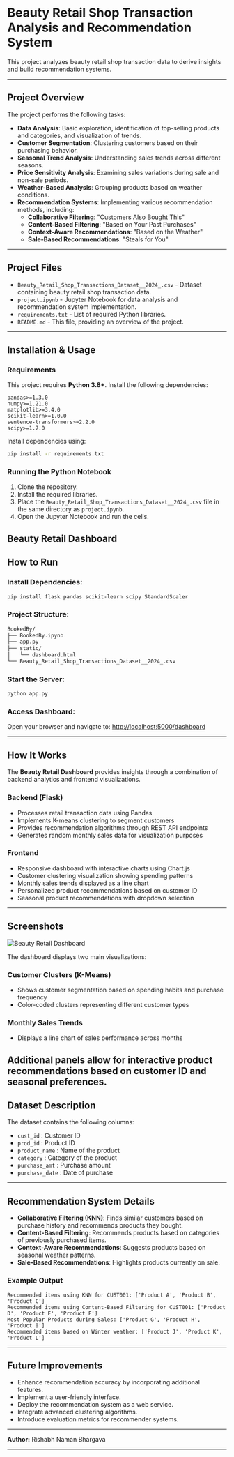 # **Beauty Retail Shop Transaction Analysis and Recommendation System**

This project analyzes beauty retail shop transaction data to derive insights and build recommendation systems.

---

## **Project Overview**

The project performs the following tasks:

- **Data Analysis**: Basic exploration, identification of top-selling products and categories, and visualization of trends.
- **Customer Segmentation**: Clustering customers based on their purchasing behavior.
- **Seasonal Trend Analysis**: Understanding sales trends across different seasons.
- **Price Sensitivity Analysis**: Examining sales variations during sale and non-sale periods.
- **Weather-Based Analysis**: Grouping products based on weather conditions.
- **Recommendation Systems**: Implementing various recommendation methods, including:
  - **Collaborative Filtering**: "Customers Also Bought This"
  - **Content-Based Filtering**: "Based on Your Past Purchases"
  - **Context-Aware Recommendations**: "Based on the Weather"
  - **Sale-Based Recommendations**: "Steals for You"

---

## **Project Files**

- `Beauty_Retail_Shop_Transactions_Dataset__2024_.csv` - Dataset containing beauty retail shop transaction data.
- `project.ipynb` - Jupyter Notebook for data analysis and recommendation system implementation.
- `requirements.txt` - List of required Python libraries.
- `README.md` - This file, providing an overview of the project.

---

## **Installation & Usage**

### **Requirements**

This project requires **Python 3.8+**. Install the following dependencies:

```plaintext
pandas>=1.3.0
numpy>=1.21.0
matplotlib>=3.4.0
scikit-learn>=1.0.0
sentence-transformers>=2.2.0
scipy>=1.7.0
```

Install dependencies using:

```sh
pip install -r requirements.txt
```

### **Running the Python Notebook**

1. Clone the repository.
2. Install the required libraries.
3. Place the `Beauty_Retail_Shop_Transactions_Dataset__2024_.csv` file in the same directory as `project.ipynb`.
4. Open the Jupyter Notebook and run the cells.

## **Beauty Retail Dashboard**

## How to Run

### Install Dependencies:
```bash
pip install flask pandas scikit-learn scipy StandardScaler
```

### Project Structure:
``` bash
BookedBy/
├── BookedBy.ipynb
├── app.py
├── static/
│   └── dashboard.html
└── Beauty_Retail_Shop_Transactions_Dataset__2024_.csv
```

### Start the Server:
```bash
python app.py
```

### Access Dashboard:
Open your browser and navigate to: [http://localhost:5000/dashboard](http://localhost:5000/dashboard)

---

## How It Works

The **Beauty Retail Dashboard** provides insights through a combination of backend analytics and frontend visualizations.

### Backend (Flask)
- Processes retail transaction data using Pandas
- Implements K-means clustering to segment customers
- Provides recommendation algorithms through REST API endpoints
- Generates random monthly sales data for visualization purposes

### Frontend
- Responsive dashboard with interactive charts using Chart.js
- Customer clustering visualization showing spending patterns
- Monthly sales trends displayed as a line chart
- Personalized product recommendations based on customer ID
- Seasonal product recommendations with dropdown selection

---

## Screenshots

![Beauty Retail Dashboard](https://github.com/user-attachments/assets/db137dce-02b2-4026-9696-0177f571a752)

The dashboard displays two main visualizations:

### **Customer Clusters (K-Means)**
- Shows customer segmentation based on spending habits and purchase frequency
- Color-coded clusters representing different customer types

### **Monthly Sales Trends**
- Displays a line chart of sales performance across months

Additional panels allow for interactive product recommendations based on customer ID and seasonal preferences.
---

## **Dataset Description**

The dataset contains the following columns:

- `cust_id` : Customer ID
- `prod_id` : Product ID
- `product_name` : Name of the product
- `category` : Category of the product
- `purchase_amt` : Purchase amount
- `purchase_date` : Date of purchase

---

## **Recommendation System Details**

- **Collaborative Filtering (KNN)**: Finds similar customers based on purchase history and recommends products they bought.
- **Content-Based Filtering**: Recommends products based on categories of previously purchased items.
- **Context-Aware Recommendations**: Suggests products based on seasonal weather patterns.
- **Sale-Based Recommendations**: Highlights products currently on sale.

### **Example Output**

```plaintext
Recommended items using KNN for CUST001: ['Product A', 'Product B', 'Product C']
Recommended items using Content-Based Filtering for CUST001: ['Product D', 'Product E', 'Product F']
Most Popular Products during Sales: ['Product G', 'Product H', 'Product I']
Recommended items based on Winter weather: ['Product J', 'Product K', 'Product L']
```

---

## **Future Improvements**

- Enhance recommendation accuracy by incorporating additional features.
- Implement a user-friendly interface.
- Deploy the recommendation system as a web service.
- Integrate advanced clustering algorithms.
- Introduce evaluation metrics for recommender systems.

---

**Author:** Rishabh Naman Bhargava

---